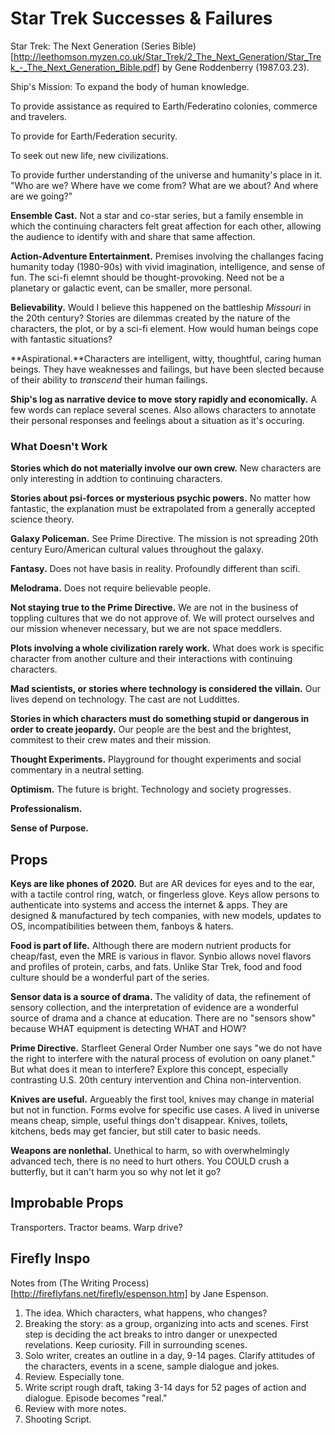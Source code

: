 # Star Trek Successes & Failures

Star Trek: The Next Generation (Series Bible)[http://leethomson.myzen.co.uk/Star_Trek/2_The_Next_Generation/Star_Trek_-_The_Next_Generation_Bible.pdf] by Gene Roddenberry (1987.03.23).


Ship's Mission:
To expand the body of human knowledge.

To provide assistance as required to Earth/Federatino colonies, commerce and travelers.

To provide for Earth/Federation security.

To seek out new life, new civilizations.

To provide further understanding of the universe and humanity's place in it. "Who are we? Where have we come from? What are we about? And where are we going?"

**Ensemble Cast.** Not a star and co-star series, but a family ensemble in which the continuing characters felt great affection for each other, allowing the audience to identify with and share that same affection.

**Action-Adventure Entertainment.**  Premises involving the challanges facing humanity today (1980-90s) with vivid imagination, intelligence, and sense of fun. The sci-fi elemnt should be thought-provoking. Need not be a planetary or galactic event, can be smaller, more personal.

**Believability.** Would I believe this happened on the battleship *Missouri* in the 20th century? Stories are dilemmas created by the nature of the characters, the plot, or by a sci-fi element. How would human beings cope with fantastic situations?

**Aspirational.**Characters are intelligent, witty, thoughtful, caring human beings. They have weaknesses and failings, but have been slected because of their ability to *transcend* their human failings.

**Ship's log as narrative device to move story rapidly and economically.** A few words can replace several scenes. Also allows characters to annotate their personal responses and feelings about a situation as it's occuring.




### What Doesn't Work

**Stories which do not materially involve our own crew.** New characters are only interesting in addtion to continuing characters.

**Stories about psi-forces or mysterious psychic powers.** No matter how fantastic, the explanation must be extrapolated from a generally accepted science theory. 

**Galaxy Policeman.** See Prime Directive. The mission is not spreading 20th century Euro/American cultural values throughout the galaxy.

**Fantasy.** Does not have basis in reality. Profoundly different than scifi. 

**Melodrama.** Does not require believable people.

**Not staying true to the Prime Directive.** We are not in the business of toppling cultures that we do not approve of. We will protect ourselves and our mission whenever necessary, but we are not space meddlers.

**Plots involving a whole civilization rarely work.** What does work is specific character from another culture and their interactions with continuing characters.

**Mad scientists, or stories where technology is considered the villain.**  Our lives depend on technology. The cast are not Luddittes.

**Stories in which characters must do something stupid or dangerous in order to create jeopardy.**  Our people are the best and the brightest, commitest to their crew mates and their mission.









**Thought Experiments.** Playground for thought experiments and social commentary in a neutral setting.

**Optimism.** The future is bright. Technology and society progresses.

**Professionalism.** 

**Sense of Purpose.** 



## Props

**Keys are like phones of 2020.** But are AR devices for eyes and to the ear, with a tactile control ring, watch, or fingerless glove. Keys allow persons to authenticate into systems and access the internet & apps. They are designed & manufactured by tech companies, with new models, updates to OS, incompatibilities between them, fanboys & haters.

**Food is part of life.** Although there are modern nutrient products for cheap/fast, even the MRE is various in flavor. Synbio allows novel flavors and profiles of protein, carbs, and fats. Unlike Star Trek, food and food culture should be a wonderful part of the series.

**Sensor data is a source of drama.** The validity of data, the refinement of sensory collection, and the interpretation of evidence are a wonderful source of drama and a chance at education. There are no "sensors show" because WHAT equipment is detecting WHAT and HOW?

**Prime Directive.** Starfleet General Order Number one says "we do not have the right to interfere with the natural process of evolution on oany planet." But what does it mean to interfere? Explore this concept, especially contrasting U.S. 20th century intervention and China non-intervention.

**Knives are useful.** Argueably the first tool, knives may change in material but not in function. Forms evolve for specific use cases. A lived in universe means cheap, simple, useful things don't disappear. Knives, toilets, kitchens, beds may get fancier, but still cater to basic needs.


**Weapons are nonlethal.** Unethical to harm, so with overwhelmingly advanced tech, there is no need to hurt others. You COULD crush a butterfly, but it can't harm you so why not let it go?

## Improbable Props

Transporters. Tractor beams. Warp drive?



## Firefly Inspo

Notes from (The Writing Process)[http://fireflyfans.net/firefly/espenson.htm] by Jane Espenson.

1. The idea. Which characters, what happens, who changes?
2. Breaking the story: as a group, organizing into acts and scenes. First step is deciding the act breaks to intro danger or unexpected revelations. Keep curiosity. Fill in surrounding scenes.
3. Solo writer, creates an outline in a day, 9-14 pages. Clarify attitudes of the characters, events in a scene, sample dialogue and jokes.
4. Review. Especially tone.
5. Write script rough draft, taking 3-14 days for 52 pages of action and dialogue. Episode becomes "real."
6. Review with more notes.
7. Shooting Script.
